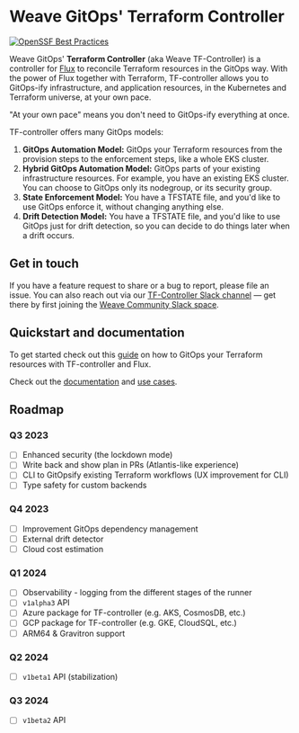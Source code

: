# Weave GitOps' Terraform Controller

[![OpenSSF Best Practices](https://bestpractices.coreinfrastructure.org/projects/7761/badge)](https://bestpractices.coreinfrastructure.org/projects/7761)

Weave GitOps' **Terraform Controller** (aka Weave TF-Controller) is a controller for [Flux](https://fluxcd.io) to reconcile Terraform resources
in the GitOps way.
With the power of Flux together with Terraform, TF-controller allows you to GitOps-ify infrastructure,
and application resources, in the Kubernetes and Terraform universe, at your own pace.

"At your own pace" means you don't need to GitOps-ify everything at once.

TF-controller offers many GitOps models:
  1. **GitOps Automation Model:** GitOps your Terraform resources from the provision steps to the enforcement steps, like a whole EKS cluster.
  2. **Hybrid GitOps Automation Model:** GitOps parts of your existing infrastructure resources. For example, you have an existing EKS cluster.
     You can choose to GitOps only its nodegroup, or its security group.
  3. **State Enforcement Model:** You have a TFSTATE file, and you'd like to use GitOps enforce it, without changing anything else.
  4. **Drift Detection Model:** You have a TFSTATE file, and you'd like to use GitOps just for drift detection, so you can decide to do things later when a drift occurs.

## Get in touch

If you have a feature request to share or a bug to report, please file an issue. You can also reach out via our [TF-Controller Slack channel](https://weave-community.slack.com/archives/C054MR4UP88) — get there by first joining the [Weave Community Slack space](https://weave-community.slack.com).

## Quickstart and documentation

To get started check out this [guide](https://weaveworks.github.io/tf-controller/getting_started/) on how to GitOps your Terraform resources with TF-controller and Flux.

Check out the [documentation](https://weaveworks.github.io/tf-controller/) and [use cases](https://weaveworks.github.io/tf-controller/use-tf-controller/).

## Roadmap

### Q3 2023
  * [ ] Enhanced security (the lockdown mode)
  * [ ] Write back and show plan in PRs (Atlantis-like experience)
  * [ ] CLI to GitOpsify existing Terraform workflows (UX improvement for CLI) 
  * [ ] Type safety for custom backends

### Q4 2023
  * [ ] Improvement GitOps dependency management 
  * [ ] External drift detector
  * [ ] Cloud cost estimation 

### Q1 2024
  * [ ] Observability - logging from the different stages of the runner
  * [ ] `v1alpha3` API  
  * [ ] Azure package for TF-controller (e.g. AKS, CosmosDB, etc.)
  * [ ] GCP package for TF-controller (e.g. GKE, CloudSQL, etc.) 
  * [ ] ARM64 & Gravitron support

### Q2 2024
  * [ ] `v1beta1` API (stabilization)

### Q3 2024
  * [ ] `v1beta2` API
